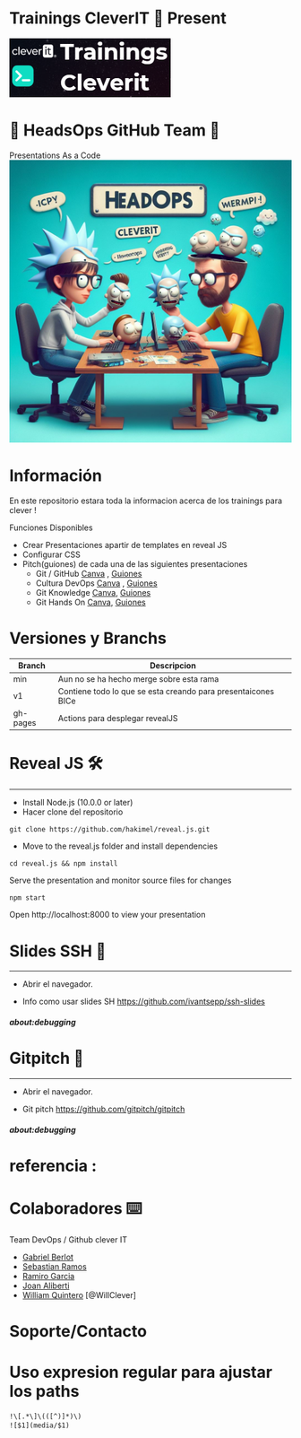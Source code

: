 # Trainings CleverIT 🦾 Present 
![Training](https://github.com/WillClever/trainings/blob/gh-pages/media/trainingsclever.png)
# 🧠 HeadsOps GitHub Team 🦾
Presentations As a Code
![by @willclever](https://github.com/WillClever/trainings/blob/v1/media/headsOps.jpg)

# Información
En este repositorio estara toda la informacion acerca de los trainings para clever !

Funciones Disponibles
- Crear Presentaciones apartir de templates en reveal JS
- Configurar CSS
- Pitch(guiones) de cada una de las siguientes presentaciones
    - Git / GitHub [Canva](https://www.canva.com/design/DAF24LSIp6c/GZpDFDObL91bn7BgCJfh5A/edit?utm_content=DAF24LSIp6c&utm_campaign=designshare&utm_medium=link2&utm_source=sharebutton) , [Guiones](https://github.com/WillClever/trainings/blob/v1/media/Guiones/git-github.md)
    - Cultura DevOps [Canva](https://www.canva.com/design/DAF248rMD48/4XoO_25PQmMDV7NklH_wIQ/edit?utm_content=DAF248rMD48&utm_campaign=designshare&utm_medium=link2&utm_source=sharebutton) ,
    [Guiones](https://github.com/WillClever/trainings/blob/v1/media/Guiones/github-knowledge.md)
    - Git Knowledge [Canva](https://www.canva.com/design/DAF2-ANrJCA/flWS-HAgt47Gvifrrfcivw/edit?utm_content=DAF2-ANrJCA&utm_campaign=designshare&utm_medium=link2&utm_source=sharebutton),
    [Guiones]()
    - Git Hands On [Canva](https://www.canva.com/design/DAF3Aru51yI/BHr_gaQf7PTp3qckjihfUg/edit?utm_content=DAF3Aru51yI&utm_campaign=designshare&utm_medium=link2&utm_source=sharebutton),
    [Guiones]()



# Versiones y Branchs

| Branch       |               Descripcion                    |
| ------------ |              ------------                    |
| min          | Aun no se ha hecho merge sobre esta rama     |
| v1           | Contiene todo lo que se esta creando para presentaicones BICe     |
| gh-pages     | Actions para desplegar revealJS              |

# Reveal JS 🛠️
- - - - - - - - - - - - - - - - - - - - - - - - -
- Install Node.js (10.0.0 or later)
- Hacer clone del repositorio
```
git clone https://github.com/hakimel/reveal.js.git
```
- Move to the reveal.js folder and install dependencies
```
cd reveal.js && npm install
```
Serve the presentation and monitor source files for changes
```
npm start
```
Open http://localhost:8000 to view your presentation

# Slides SSH 🚀
- - - - - - - - - - - - - - - - - - - - - - - - -

- Abrir el navegador.

- Info como usar slides SH
https://github.com/ivantsepp/ssh-slides

##### about:debugging

# Gitpitch 🚀
- - - - - - - - - - - - - - - - - - - - - - - - -

- Abrir el navegador.

- Git pitch
https://github.com/gitpitch/gitpitch

##### about:debugging


# referencia :


# Colaboradores ⌨️

Team DevOps / Github clever IT
- [Gabriel Berlot]()
- [Sebastian Ramos](https://github.com/sebastianramospina)
- [Ramiro Garcia](https://github.com/ramirogarcia-clever)
- [Joan Aliberti](https://github.com/JoanAliberti)
- [William Quintero]() [@WillClever]

# Soporte/Contacto

# Uso expresion regular para ajustar los paths
```
!\[.*\]\(([^)]*)\)
![$1](media/$1)
```